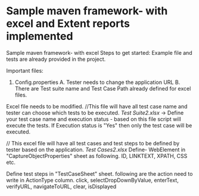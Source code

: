 # Sample maven framework- with excel and Extent reports implemented
Sample maven framework- with excel 
Steps to get started: Example file and tests are already provided in the project.

Important files:
1. Config.properties
A. Tester needs to change the application URL
B. There are Test suite name and Test Case Path already defined for excel files.

Excel file needs to be modified.
//This file will have all test case name and tester can choose which tests to be executed.
*Test Suite2.xlsx* -> Define your test case name and execution status - based on this file script will execute the tests. 
If Execution status is "Yes" then only the test case will be executed.

// This excel file will have all test cases and test steps to be defined by tester based on the application.
*Test Cases2.xlsx* 
Define- WebElement in "CaptureObjectProperties" sheet as following.
ID, LINKTEXT, XPATH, CSS etc.

Define test steps in "TestCaseSheet" sheet. following are the action need to write in ActionType column.
click, selectDropDownByValue, enterText, verifyURL, navigateToURL, clear, isDisplayed 






